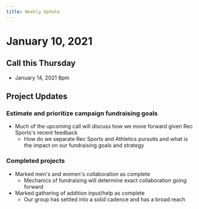 ```yaml
---
title: Weekly Update
---
```

# January 10, 2021

## Call this Thursday
- January 14, 2021 8pm

## Project Updates
### Estimate and prioritize campaign fundraising goals
- Much of the upcoming call will discuss how we move forward given Rec Sports's recent feedback
  - How do we separate Rec Sports and Athletics pursuits and what is the impact on our fundraising goals and strategy

### Completed projects
- Marked men's and women's collaboration as complete
  - Mechanics of fundraising will determine exact collaboration going forward
- Marked gathering of addition input/help as complete
  - Our group has settled into a solid cadence and has a broad reach
